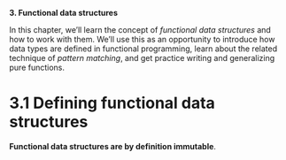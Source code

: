 **3. Functional data structures**

In this chapter, we’ll learn the concept of *functional data structures* and how to work with them. We’ll use this as an opportunity to introduce how data types are defined in functional programming, learn about the related technique of *pattern matching*, and get practice writing and generalizing pure functions.

# 3.1 Defining functional data structures

**Functional data structures are by definition immutable**. 
